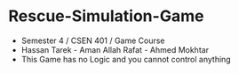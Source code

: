 # Rescue-Simulation-Game
- Semester 4 / CSEN 401 / Game Course
- Hassan Tarek - Aman Allah Rafat - Ahmed Mokhtar
- This Game has no Logic and you cannot control anything 
